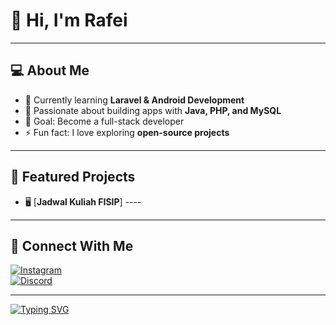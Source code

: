 # 👋 Hi, I'm Rafei  

---

## 💻 About Me
- 🌱 Currently learning **Laravel & Android Development**  
- 🚀 Passionate about building apps with **Java, PHP, and MySQL**  
- 🎯 Goal: Become a full-stack developer  
- ⚡ Fun fact: I love exploring **open-source projects**  


---

## 🚀 Featured Projects
- 🖥️ [**Jadwal Kuliah FISIP**] ----


---

## 🔗 Connect With Me
[![Instagram](https://img.shields.io/badge/Instagram-E4405F?logo=instagram&logoColor=white)](https://instagram.com/rapeiii)  
[![Discord](https://img.shields.io/badge/Discord-5865F2?logo=discord&logoColor=white)](https://discord.com/users/rapjel)  

---

[![Typing SVG](https://readme-typing-svg.herokuapp.com?size=22&color=1E90FF&lines=Welcome+to+my+GitHub!;Enjoy+exploring+my+projects!;Let's+collaborate+🚀)](https://git.io/typing-svg)

